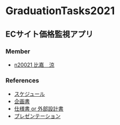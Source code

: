 # GraduationTasks2021

## ECサイト価格監視アプリ 

### Member
- [n20021 比嘉　涼](https://github.com/n20021/GraduationTasks)

### References
- [スケジュール]()
- [企画書](https://github.com/n20021/GraduationTasks/blob/main/progress/proposal.md)
- [仕様書 or 外部設計書]()
- [プレゼンテーション]()